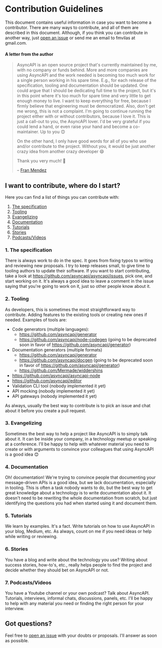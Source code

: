 # Contribution Guidelines
This document contains useful information in case you want to become a contributor. There are many ways to contribute, and all of them are described in this document. Although, if you think you can contribute in another way, just [open an issue](https://github.com/asyncapi/contribute/issues) or send me an email to fmvilas at gmail.com.

#### A letter from the author

> AsyncAPI is an open source project that's currently maintained by me, with no company or funds behind. More and more companies are using AsyncAPI and the work needed is becoming too much work for a single person working in his spare time. E.g., for each release of the specification, tooling and documentation should be updated. One could argue that I should be dedicating full time to the project, but it's in this point where it's too much for spare time and very little to get enough money to live. I want to keep everything for free, because I firmly believe that engineering must be democratized. Also, don't get me wrong, this is not a complaint. I'm going to continue running the project either with or without contributors, because I love it. This is just a call-out to you, the AsyncAPI lover. I'd be very grateful if you could lend a hand, or even raise your hand and become a co-maintainer. Up to you :blush:
>
> On the other hand, I only have good words for all of you who use and/or contribute to the project. Without you, it would be just another crazy idea from another crazy developer :smile:
>
> Thank you very much! :raised_hands:
>
> – [Fran Mendez](https://twitter.com/fmvilas)

## I want to contribute, where do I start?

Here you can find a list of things you can contribute with:

1. [The specification](#1-the-specification)
2. [Tooling](#2-tooling)
3. [Evangelizing](#3-evangelizing)
4. [Documentation](#4-documentation)
5. [Tutorials](#5-tutorials)
6. [Stories](#6-stories)
7. [Podcasts/Videos](#7-podcastsvideos)

### 1. The specification

There is always work to do in the spec. It goes from fixing typos to writing and reviewing new proposals. I try to keep releases small, to give time to tooling authors to update their software. If you want to start contributing, take a look at https://github.com/asyncapi/asyncapi/issues, pick one, and start working on it. It's always a good idea to leave a comment in the issue saying that you're going to work on it, just so other people know about it.

### 2. Tooling

As developers, this is sometimes the most straightforward way to contribute. Adding features to the existing tools or creating new ones if needed. Examples of tools are:

* Code generators (multiple languages):
  - https://github.com/asyncapi/generator
  - https://github.com/asyncapi/node-codegen (going to be deprecated soon in favor of https://github.com/asyncapi/generator)
* Documentation generators (multiple formats)
  - https://github.com/asyncapi/generator
  - https://github.com/asyncapi/docgen (going to be deprecated soon in favor of https://github.com/asyncapi/generator)
  - https://github.com/Mermade/widdershins
* https://github.com/asyncapi/asyncapi-node
* https://github.com/asyncapi/editor
* Validation CLI tool (nobody implemented it yet)
* API mocking (nobody implemented it yet)
* API gateways (nobody implemented it yet)

As always, usually the best way to contribute is to pick an issue and chat about it before you create a pull request.

### 3. Evangelizing

Sometimes the best way to help a project like AsyncAPI is to simply talk about it. It can be inside your company, in a technology meetup or speaking at a conference. I'll be happy to help with whatever material you need to create or with arguments to convince your colleagues that using AsyncAPI is a good idea :blush:

### 4. Documentation

Oh! documentation! We're trying to convince people that documenting your message-driven APIs is a good idea, but we lack documentation, especially in tooling. This is often a task nobody wants to do, but the best way to get great knowledge about a technology is to write documentation about it. It doesn't need to be rewriting the whole documentation from scratch, but just identifying the questions you had when started using it and document them.

### 5. Tutorials

We learn by examples. It's a fact. Write tutorials on how to use AsyncAPI in your blog, Medium, etc. As always, count on me if you need ideas or help while writing or reviewing.

### 6. Stories

You have a blog and write about the technology you use? Writing about success stories, how-to's, etc., really helps people to find the project and decide whether they should bet on AsyncAPI or not.

### 7. Podcasts/Videos

You have a Youtube channel or your own podcast? Talk about AsyncAPI. Tutorials, interviews, informal chats, discussions, panels, etc. I'll be happy to help with any material you need or finding the right person for your interview.

## Got questions?

Feel free to [open an issue](https://github.com/asyncapi/contribute/issues) with your doubts or proposals. I'll answer as soon as possible.

